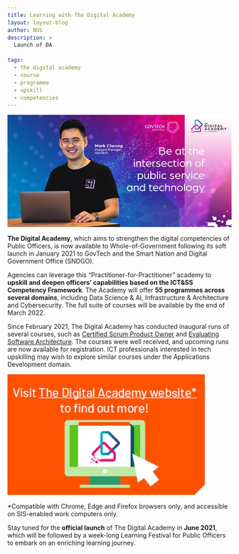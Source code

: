 ```yaml
---
title: Learning with The Digital Academy
layout: layout-blog
author: NUS
description: >
  Launch of DA
  
tags:
  - the digital academy
  - course
  - programme
  - upskill
  - competencies
---
```


![TDA_banner](/assets/img/TDA.jpg)

**The Digital Academy**, which aims to strengthen the digital competencies of Public Officers, is now available to Whole-of-Government following
its soft launch in January 2021 to GovTech and the Smart Nation and Digital Government Office (SNDGO).

Agencies can leverage this “Practitioner-for-Practitioner” academy to **upskill and deepen officers’ capabilities based on the ICT&SS Competency Framework**. The Academy will offer **55 programmes across several domains**, including Data Science & AI, Infrastructure & Architecture and Cybersecurity. The full suite of courses will be available by the end of March 2022. 

Since February 2021, The Digital Academy has conducted inaugural runs of several courses, such as [Certified Scrum Product Owner](https://thedigitalacademy.tech.gov.sg/course/detail/TDA-certified-scrum-product-owner) and [Evaluating Software Architecture](https://thedigitalacademy.tech.gov.sg/course/detail/evaluating-software--architecture). The courses were well received, and upcoming runs are now available for registration. ICT professionals interested in tech upskilling may wish to explore similar courses under the Applications Development domain.

[![TDA website](/assets/img/TDA_website.jpg)](https://thedigitalacademy.tech.gov.sg)

*Compatible with Chrome, Edge and Firefox browsers only, and accessible on SIS-enabled work computers only.

Stay tuned for the **official launch** of The Digital Academy in **June 2021**, which will be followed by a week-long Learning Festival for Public Officers to embark on an enriching learning journey.

